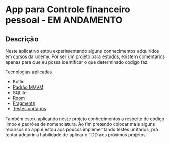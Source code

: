 # App para Controle financeiro pessoal - EM ANDAMENTO

## Descrição

Neste aplicativo estou experimentando alguns conhecimentos adquiridos em cursos da udemy. Por ser um projeto para estudos, existem comentários apenas para que eu possa identificar o que determinado código faz.

Tecnologias aplicadas
* Kotlin
* [Padrão MVVM](https://github.com/Pliniodev/Controlef-financeiro-pessoal/tree/main/app/src/main/java/com/pliniodev/finanassimples_controlefinanceiropessoal)
* SQLite
* [Room](https://github.com/Pliniodev/Controlef-financeiro-pessoal/tree/main/app/src/main/java/com/pliniodev/finanassimples_controlefinanceiropessoal/service/repository)
* [Fragments](https://github.com/Pliniodev/Controlef-financeiro-pessoal/tree/main/app/src/main/java/com/pliniodev/finanassimples_controlefinanceiropessoal/view/fragments)
* [Testes unitários](https://github.com/Pliniodev/Controlef-financeiro-pessoal/tree/main/app/src/androidTest/java/com/pliniodev/finanassimples_controlefinanceiropessoal)

Também estou aplicando neste projeto conhecimentos a respeito de código limpo e padrões de nomenclatura. 
Ao fim pretendo colocar mais alguns recursos no app e estou aos poucos implementando testes unitários, pra tentar adquirir a habilidade de aplicar o TDD aos próximos projetos.
